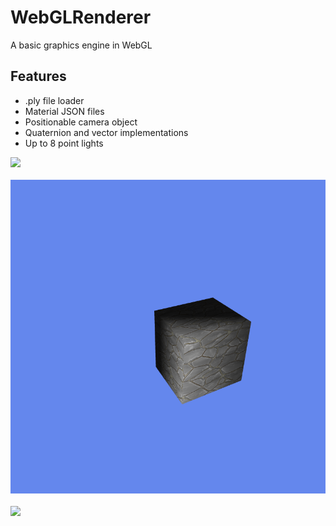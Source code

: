 # WebGLRenderer
A basic graphics engine in WebGL

## Features
* .ply file loader
* Material JSON files
* Positionable camera object
* Quaternion and vector implementations
* Up to 8 point lights
  
<img src="Screenshots/MultipleLights.gif" style="display: block; margin-left: auto; margin-right: auto; margin-bottom: 20px">
<img src="Screenshots/TexturedCube.png" style="display: block; margin-left: auto; margin-right: auto; margin-bottom: 20px">
<img src="Screenshots/VertexColors_Normals" style="display: block; margin-left: auto; margin-right: auto; margin-bottom: 20px">
